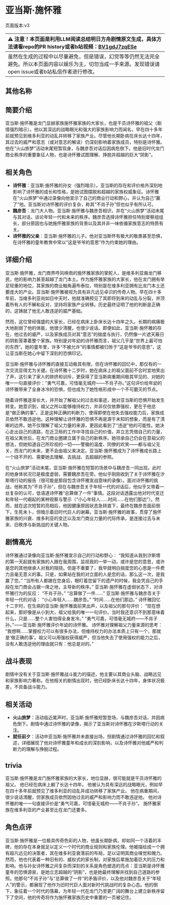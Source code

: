 # 亚当斯·施怀雅
页面版本:v3
 

| :warning: 注意！本页面是利用LLM阅读总结明日方舟剧情原文生成，具体方法请看repo的PR history或者b站视频：[BV1gdJ7zqESe](https://www.bilibili.com/video/BV1gdJ7zqESe/)         |
|:----------------------------|
| 虽然在生成的过程中以尽量避免，但是错误，幻觉等等仍然无法完全避免。所以本页面内容以娱乐为主，切勿当成一手来源。发现错误请open issue或者b站私信作者进行修改。|



## 其他名称

## 简要介绍
亚当斯·施怀雅是龙门显赫家族施怀雅家族的大家长，也是干员诗怀雅的祖父（剧情强烈暗示）。他以其深远的战略眼光和强大的家族影响力而闻名，早在四十多年前就预见到维多利亚的动乱并转移了家族产业。尽管他长期卧病在床长达十四年，其过去的威严和意志（或对意志的解读）仍深刻影响着家族成员，特别是诗怀雅。他在“火山旅梦”活动末尾短暂现身，与魏彦吾对话后因病危倒下。他是旧时代龙门商业秩序的重要象征人物，也是诗怀雅试图理解、挣脱并超越的巨大“阴影”。
## 相关角色
-   **诗怀雅**：亚当斯·施怀雅的孙女（强烈暗示）。亚当斯的存在和评价格外深刻地影响了诗怀雅的成长和性格，是她试图摆脱和超越的家族权威象征。诗怀雅在“火山旅梦”中通过录像向他宣示了自己的商业行动和野心，并认为自己“赢了”他。亚当斯对诗怀雅的评价复杂，称其“不肖子孙”但也似乎有所认可。
-   **魏彦吾**：龙门大人物。亚当斯·施怀雅与魏彦吾相识，并在“火山旅梦”活动末尾与其对话，谈论年轻一代和未来的秩序。魏彦吾选择诗怀雅担任特别督察组组长，部分原因也与她施怀雅家族的背景以及其并非一味依循家族意志的特质有关。
-   **诗怀雅的父亲**：亚当斯·施怀雅的儿子。他对亚当斯怀有极大的敬畏甚至恐惧，在诗怀雅的童年教育中常以“这是爷爷的意思”作为约束她的理由。
## 详细介绍
亚当斯·施怀雅，龙门商界呼风唤雨的施怀雅家族的掌舵人，是维多利亚裔龙门移民，他的影响力甚至超越了龙门本土。作为施怀雅家族的大家长，他在龙门拥有举足轻重的地位，其家族的商业触角遍布泰拉，特别是在维多利亚拥有比龙门本土还要庞大的产业。亚当斯·施怀雅被视为具有非凡远见卓识的传奇人物。早在四十多年前，当维多利亚尚如日中天时，他就准确预见了其即将到来的动乱与分裂，并顶着所有人的不解和反对，坚持将家族产业转移。历史最终证明了他的判断是正确的，这铸就了他无人敢违逆的威严基础。

然而，这位曾经强盛的大家长，已经在病床上卧床长达十四年之久。长期的病痛极大地削弱了他的体能，他很少清醒，也很少说话。即便如此，亚当斯·施怀雅的存在，他过去的威严，以及家族成员对其“意志”的揣度与执行，仍然像一片遮天蔽日的阴影笼罩着整个家族。特别是对年幼的诗怀雅而言，祖父几乎是“世界上最可怕的东西”。她的童年里，许多“不被允许”的事情都被归咎于“这是爷爷的意思”，这让亚当斯在她心中留下深刻的恐惧印记。

亚当斯·施怀雅与诗怀雅的直接互动极其有限，但在诗怀雅的回忆中，那仅有的一次交流显得尤为关键。在诗怀雅十二岁时，她在病床上的祖父面前不合时宜地笑出了声，这引来了家人的排挤和训斥，更获得了亚当斯病重期间极其罕见的、对她的唯一一句直接评价：“勇气可嘉，可惜毫无城府——不肖子孙。”这句评价给年幼的诗怀雅带来了全身冰冷的恐惧，但也成为了她性格形成中一个不可磨灭的节点。

随着诗怀雅逐渐长大，并开始了解祖父的过去和事迹，她对亚当斯的恐惧开始发生转变。她意识到，祖父之所以能够维持权力，并非仅仅依靠强权，更在于他总是“做正确的事”。正是这种正确的判断力，使得即使在他失去强权能力后，家族成员依然不敢违逆他。这种理解让诗怀雅的恐惧不再是源于未知的想象，而是有了清晰的边界。她不仅理解了祖父力量的来源，更因此看到了“违逆”他的可能性。她决心走出自己的道路，在近卫局的工作中寻找自己的价值，并立志凭借自己的力量，在祖父离世后，在龙门商业圈建立属于自己的新秩序。她坦承自己仍会在意祖父的想法，但她知道自己所珍视的一切——警徽的温度、同僚的欢笑——都与祖父无关，而龙门的未来，更不会由祖父来决定。亚当斯·施怀雅成为了诗怀雅成长路上一个绕不开的、需要她去理解、去挑战、去超越的参照。

在“火山旅梦”活动末尾，亚当斯·施怀雅在短暂的场景中与魏彦吾一同出现。此时的他身体状况已是极度虚弱，需要魏彦吾在旁。他似乎刚刚收到了关于诗怀雅在汐斯塔行动的报告（很可能是那段包含诗怀雅宣战意味的录像）。面对诗怀雅的挑战，他称其为“不肖子孙”，但在与魏彦吾关于年轻一代的对话后，他似乎又带着一丝复杂的认可，低语道诗怀雅“总算做了一件”事情。这段对话透露出他对时代变迁和年轻一代崛起的某种观察与警示（“小心年轻人……时间……在他们那边”）。然而，就在这次短暂的亮相后，他因健康原因状态急转直下，最终在魏彦吾面前倒下，生死未卜，但暗示着旧时代巨人的谢幕。亚当斯·施怀雅的故事，贯穿了施怀雅家族的兴衰、维多利亚的变迁以及龙门商业力量的代际传承，是连接过去与未来、旧秩序与新挑战的关键人物。
## 剧情高光
诗怀雅通过录像向亚当斯·施怀雅宣示自己的行动和野心：
“我知道从我到汐斯塔的第一天起就有家族的人跟在我周围，监视我的一举一动，或许是您的意思，或许是您的其他继承人对我的阻挠。但是不重要了，我早就明白揣度您的心思是一件费力且毫无意义的事。只是，如果站在我的对立面的人是您的话，那么这一次，是我赢了您。”
“当所有人都跟在您身后，眼盯着您留下的遗产的时候，我会凭自己的手段在龙门商会占据一席之地，主导新的秩序。”
亚当斯·施怀雅在虚弱状态下，对诗怀雅行为的反应：
“不肖子孙。”
“总算做了一件......”
亚当斯·施怀雅与魏彦吾关于年轻一代的对话：
“小心年轻人......魏彦吾。”
“时间......在他们那边。”
诗怀雅回忆十二岁时，在生病的亚当斯·施怀雅面前笑出声，以及祖父的那句评价：
“现在想起来，那好像是从小到大，祖父给我的唯一一句评价。当时我还意识不到那意味着什么，只是......整个人害怕得全身发冷。”
“勇气可嘉，可惜毫无城府——不肖子孙。”——亚当斯·施怀雅评价年幼的诗怀雅。
诗怀雅对理解祖父力量来源的思考：
“我想啊......掌握权力可以有很多办法，但维持权力的办法本质上只有一个，那就是‘做正确的事’。祖父可以用强权获得威严，但当他失去了使用强权的能力之后，没有人敢违逆他的理由就只有：他总是对的。”
## 战斗表现
剧情中没有关于亚当斯·施怀雅战斗能力的描述，他主要以其商业头脑、战略远见和家族影响力著称。在他相关的剧情出现时，他已经卧床长达十四年，身体状况极差，不具备战斗能力。
## 相关活动
-   **火山旅梦**：活动临近尾声时，亚当斯·施怀雅短暂登场，与魏彦吾对话，并因病危倒下。剧情中通过诗怀雅的录像，揭示了亚当斯对诗怀雅在汐斯塔行动的关注。
-   **就任前夕**：活动中亚当斯·施怀雅并未直接出场，但剧情通过诗怀雅的回忆和叙述，详细展现了他对诗怀雅童年和成长的深刻影响，以及诗怀雅对他威严和判断力的理解与挣脱过程。
## trivia
亚当斯·施怀雅是龙门施怀雅家族的大家长，地位显赫，很可能就是干员诗怀雅的祖父。
他已经在病床上躺了长达十四年。
他被认为具有深远的战略眼光，例如早在四十多年前就预见了维多利亚的动乱并成功转移了家族产业。
他在病重期间，很少说话清醒，但家族成员依然因他过去的威严和影响力而不敢违逆他。
他对诗怀雅的唯一一句直接评价是“勇气可嘉，可惜毫无城府——不肖子孙”。
施怀雅家族在维多利亚的产业甚至比在龙门还要多。
## 角色点评
亚当斯·施怀雅是一位极具传奇色彩的人物，他虽长期卧病，却如同一个活着的丰碑，他的存在本身就足以定义一个时代的商业规则和家族伦理。他被描绘成一个拥有超凡远见的决策者，其在维多利亚衰落前的布局，足以证明其商业嗅觉和魄力。然而，他也代表着一种旧有的、威权式的家长制，对家族后辈施加着巨大的压力和影响。他与孙女诗怀雅之间复杂而深刻的关系是角色塑造的亮点：亚当斯是诗怀雅童年的恐惧源泉，是她立志超越的“阴影”，也是她最终理解并找到自己道路的参照。他那句“不肖子孙”与“总算做了一件”的矛盾评价，以及他对魏彦吾关于“年轻人”的警示，都展现了他作为旧时代巨人面对新时代挑战时的复杂心态。他的倒下，象征着一个时代的落幕，为年轻一代在龙门乃至更广阔的舞台上建立新秩序留下了空间，他的传奇将作为施怀雅家族历史中重要的一页被记住。